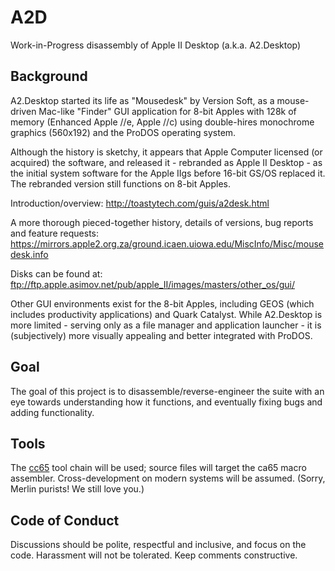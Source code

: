 # A2D

Work-in-Progress disassembly of Apple II Desktop (a.k.a. A2.Desktop)

## Background

A2.Desktop started its life as "Mousedesk" by Version Soft, as a mouse-driven
Mac-like "Finder" GUI application for 8-bit Apples with 128k of memory
(Enhanced Apple //e, Apple //c) using double-hires monochrome graphics
(560x192) and the ProDOS operating system.

Although the history is sketchy, it appears that Apple Computer licensed
(or acquired) the software, and released it - rebranded as Apple II Desktop - 
as the initial system software for the Apple IIgs before 16-bit GS/OS
replaced it. The rebranded version still functions on 8-bit Apples.

Introduction/overview: http://toastytech.com/guis/a2desk.html

A more thorough pieced-together history, details of versions, bug reports and feature requests: https://mirrors.apple2.org.za/ground.icaen.uiowa.edu/MiscInfo/Misc/mousedesk.info

Disks can be found at:
ftp://ftp.apple.asimov.net/pub/apple_II/images/masters/other_os/gui/

Other GUI environments exist for the 8-bit Apples, including GEOS (which includes
productivity applications) and Quark Catalyst. While A2.Desktop is more limited - 
serving only as a file manager and application launcher - it is (subjectively)
more visually appealing and better integrated with ProDOS.

## Goal

The goal of this project is to disassemble/reverse-engineer the suite
with an eye towards understanding how it functions, and eventually fixing
bugs and adding functionality.

## Tools

The [cc65](http://cc65.github.io/cc65/) tool chain will be used; source files will
target the ca65 macro assembler. Cross-development on modern systems will be assumed.
(Sorry, Merlin purists! We still love you.)

## Code of Conduct

Discussions should be polite, respectful and inclusive, and focus on the code.
Harassment will not be tolerated. Keep comments constructive.

